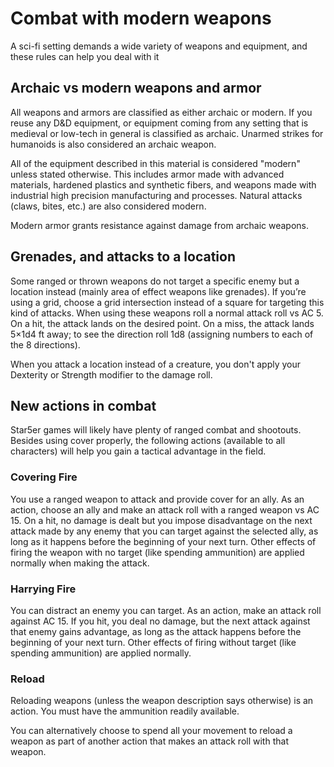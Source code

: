 # Combat with modern weapons

A sci-fi setting demands a wide variety of weapons and equipment, and these rules can help you deal with it

## Archaic vs modern weapons and armor

All weapons and armors are classified as either archaic or modern. If you reuse any D&D equipment, or equipment coming from any setting that
is medieval or low-tech in general is classified as archaic. Unarmed strikes for humanoids is also considered an archaic weapon.

All of the equipment described in this material is considered "modern" unless stated otherwise. This includes armor made with
advanced materials, hardened plastics and synthetic fibers, and weapons made with industrial high precision manufacturing
and processes. Natural attacks (claws, bites, etc.) are also considered modern.

Modern armor grants resistance against damage from archaic weapons.

## Grenades, and attacks to a location

Some ranged or thrown weapons do not target a specific enemy but a location instead (mainly area of effect weapons like
grenades). If you’re using a grid, choose a grid intersection instead of a square for targeting this kind of attacks.
When using these weapons roll a normal attack roll vs AC 5. On a hit, the attack lands on the desired point. On a miss,
the attack lands 5×1d4 ft away; to see the direction roll 1d8 (assigning numbers to each of the 8 directions).

When you attack a location instead of a creature, you don't apply your Dexterity or Strength modifier to the damage roll.

## New actions in combat

Star5er games will likely have plenty of ranged combat and shootouts. Besides using cover properly, the following actions (available
to all characters) will help you gain a tactical advantage in the field.

### Covering Fire

You use a ranged weapon to attack and provide cover for an ally. As an action, choose an ally and make an attack roll with
a ranged weapon vs AC 15. On a hit, no damage is dealt but you impose disadvantage on the next attack made by any enemy
that you can target against the selected ally, as long as it happens before the beginning of your next turn. Other
effects of firing the weapon with no target (like spending ammunition) are applied normally when making the attack.

### Harrying Fire

You can distract an enemy you can target. As an action, make an attack roll against AC 15. If you hit, you deal no damage,
but the next attack against that enemy gains advantage, as long as the attack happens before the beginning of your next
turn. Other effects of firing without target (like spending ammunition) are applied normally.

### Reload

Reloading weapons (unless the weapon description says otherwise) is an action. You must have the ammunition
readily available.

You can alternatively choose to spend all your movement to reload a weapon as part of another action that makes an
attack roll with that weapon.
